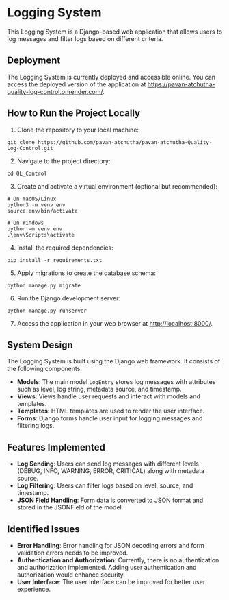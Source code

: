 # Logging System

This Logging System is a Django-based web application that allows users to log messages and filter logs based on different criteria.

## Deployment

The Logging System is currently deployed and accessible online. You can access the deployed version of the application at https://pavan-atchutha-quality-log-control.onrender.com/.

## How to Run the Project Locally

1. Clone the repository to your local machine:

```
git clone https://github.com/pavan-atchutha/pavan-atchutha-Quality-Log-Control.git
```

2. Navigate to the project directory:

```
cd QL_Control
```

3. Create and activate a virtual environment (optional but recommended):

```
# On macOS/Linux
python3 -m venv env
source env/bin/activate

# On Windows
python -m venv env
.\env\Scripts\activate
```

4. Install the required dependencies:

```
pip install -r requirements.txt
```

5. Apply migrations to create the database schema:

```
python manage.py migrate
```

6. Run the Django development server:

```
python manage.py runserver
```

7. Access the application in your web browser at [http://localhost:8000/](http://localhost:8000/).

## System Design

The Logging System is built using the Django web framework. It consists of the following components:

- **Models**: The main model `LogEntry` stores log messages with attributes such as level, log string, metadata source, and timestamp.
- **Views**: Views handle user requests and interact with models and templates.
- **Templates**: HTML templates are used to render the user interface.
- **Forms**: Django forms handle user input for logging messages and filtering logs.

## Features Implemented

- **Log Sending**: Users can send log messages with different levels (DEBUG, INFO, WARNING, ERROR, CRITICAL) along with metadata source.
- **Log Filtering**: Users can filter logs based on level, source, and timestamp.
- **JSON Field Handling**: Form data is converted to JSON format and stored in the JSONField of the model.

## Identified Issues

- **Error Handling**: Error handling for JSON decoding errors and form validation errors needs to be improved.
- **Authentication and Authorization**: Currently, there is no authentication and authorization implemented. Adding user authentication and authorization would enhance security.
- **User Interface**: The user interface can be improved for better user experience.

